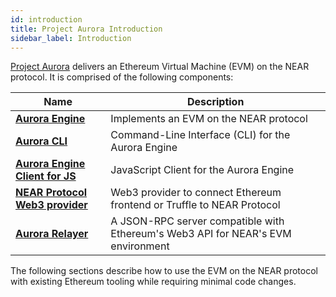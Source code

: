 ```yaml
---
id: introduction
title: Project Aurora Introduction
sidebar_label: Introduction
---
```


[Project Aurora](https://aurora.dev/) delivers an Ethereum Virtual Machine
(EVM) on the NEAR protocol. It is comprised of the following components:

| Name                                                                                    | Description                            |
| ----------------------------------------------------------------------------------------| -------------------------------------- |
| **[Aurora Engine](https://github.com/aurora-is-near/aurora-engine)**                    | Implements an EVM on the NEAR protocol |
| **[Aurora CLI](https://github.com/aurora-is-near/aurora-cli)**                          | Command-Line Interface (CLI) for the Aurora Engine |
| **[Aurora Engine Client for JS](https://github.com/aurora-is-near/aurora.js)**          | JavaScript Client for the Aurora Engine |
| **[NEAR Protocol Web3 provider](https://github.com/aurora-is-near/near-web3-provider)** | Web3 provider to connect Ethereum frontend or Truffle to NEAR Protocol
| **[Aurora Relayer](https://github.com/aurora-is-near/aurora-relayer)** | A JSON-RPC server compatible with Ethereum's Web3 API for NEAR's EVM environment

The following sections describe how to use the EVM on the NEAR protocol with
existing Ethereum tooling while requiring minimal code changes.
